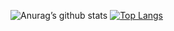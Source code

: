 ![Anurag’s github stats](https://github-readme-stats.vercel.app/api?username=RaimundoJSoares&show_icons=true&count_private=true&theme=dracula)
[![Top Langs](https://github-readme-stats.vercel.app/api/top-langs/?username=RaimundoJSoares&exclude_repo=cem_clipnet&layout=compact&theme=dracula)](https://github.com/anuraghazra/github-readme-stats)

<!--
**RaimundoJSoares** is a ✨ _special_ ✨ repository because its `README.md` (this file) appears on your GitHub profile.

Here are some ideas to get you started:

- 🔭 I’m currently working on ...
- 🌱 I’m currently learning Machine learning!
- 👯 I’m looking to collaborate on ...
- 🤔 I’m looking for help with ...
- 💬 Ask me about ...
- 📫 How to reach me: ...
- 😄 Pronouns: ...
- ⚡ Fun fact: ...
-->
